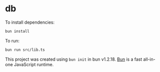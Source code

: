 # db

To install dependencies:

```bash
bun install
```

To run:

```bash
bun run src/lib.ts
```

This project was created using `bun init` in bun v1.2.18. [Bun](https://bun.sh) is a fast all-in-one JavaScript runtime.
